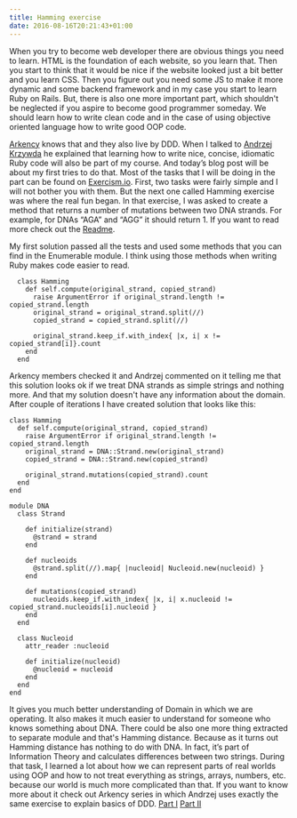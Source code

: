 ```yaml
---
title: Hamming exercise
date: 2016-08-16T20:21:43+01:00
---
```


When you try to become web developer there are obvious things you need to learn. HTML is the foundation of each website, so you learn that. Then you start to think that it would be nice if the website looked just a bit better and you learn CSS. Then you figure out you need some JS to make it more dynamic and some backend framework and in my case you start to learn Ruby on Rails. But, there is also one more important part, which shouldn't be neglected if you aspire to become good programmer someday. We should learn how to write clean code and in the case of using objective oriented language how to write good OOP code.

[Arkency](http://blog.arkency.com) knows that and they also live by DDD. When I talked to [Andrzej Krzywda](https://twitter.com/andrzejkrzywda) he explained that learning how to write nice, concise, idiomatic Ruby code will also be part of my course. And today’s blog post will be about my first tries to do that. Most of the tasks that I will be doing in the part can be found on [Exercism.io](http://exercism.io/). First, two tasks were fairly simple and I will not bother you with them. But the next one called Hamming exercise was where the real fun began. In that exercise, I was asked to create a method that returns a number of mutations between two DNA strands. For example, for DNAs “AGA” and “AGG” it should return 1. If you want to read more check out the [Readme](http://exercism.io/exercises/ruby/hamming/readme).

My first solution passed all the tests and used some methods that you can find in the Enumerable module. I think using those methods when writing Ruby makes code easier to read.

```language-ruby
  class Hamming
    def self.compute(original_strand, copied_strand)
      raise ArgumentError if original_strand.length != copied_strand.length
      original_strand = original_strand.split(//)
      copied_strand = copied_strand.split(//)

      original_strand.keep_if.with_index{ |x, i| x != copied_strand[i]}.count
    end
  end
```

Arkency members checked it and Andrzej commented on it telling me that this solution looks ok if we treat DNA strands as simple strings and nothing more. And that my solution doesn't have any information about the domain. After couple of iterations I have created solution that looks like this:
```language-ruby
class Hamming
  def self.compute(original_strand, copied_strand)
    raise ArgumentError if original_strand.length != copied_strand.length
    original_strand = DNA::Strand.new(original_strand)
    copied_strand = DNA::Strand.new(copied_strand)

    original_strand.mutations(copied_strand).count
  end
end

module DNA
  class Strand

    def initialize(strand)
      @strand = strand
    end

    def nucleoids
      @strand.split(//).map{ |nucleoid| Nucleoid.new(nucleoid) }
    end

    def mutations(copied_strand)
      nucleoids.keep_if.with_index{ |x, i| x.nucleoid != copied_strand.nucleoids[i].nucleoid }
    end
  end

  class Nucleoid
    attr_reader :nucleoid

    def initialize(nucleoid)
      @nucleoid = nucleoid
    end
  end
end
```

It gives you much better understanding of Domain in which we are operating. It also makes it much easier to understand for someone who knows something about DNA.
There could be also one more thing extracted to separate module and that's Hamming distance. Because as it turns out Hamming distance has nothing to do with DNA. In fact, it’s part of Information Theory and calculates differences between two strings.
During that task, I learned a lot about how we can represent parts of real worlds using OOP and how to not treat everything as strings, arrays, numbers, etc. because our world is much more complicated than that.
If you want to know more about it check out Arkency series in which Andrzej uses exactly the same exercise to explain basics of DDD.
[Part I](https://www.youtube.com/watch?v=h5UF4LkGBSk)
[Part II](https://www.youtube.com/watch?v=4j3IEUdgrv8)
